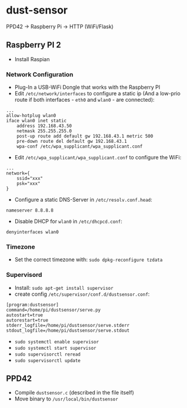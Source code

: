 # dust-sensor
PPD42 -> Raspberry Pi -> HTTP (WiFi/Flask)

## Raspberry PI 2
- Install Raspian

### Network Configuration
- Plug-In a USB-WiFi Dongle that works with the Raspberry PI
- Edit `/etc/network/interfaces` to configure a static ip (And a low-prio route if both interfaces - `eth0` and `wlan0` - are connected):

```
...
allow-hotplug wlan0
iface wlan0 inet static
    address 192.168.43.50
    netmask 255.255.255.0
    post-up route add default gw 192.168.43.1 metric 500
    pre-down route del default gw 192.168.43.1
    wpa-conf /etc/wpa_supplicant/wpa_supplicant.conf
```

- Edit `/etc/wpa_supplicant/wpa_supplicant.conf` to configure the WiFi:

```
...
network={
    ssid="xxx"
    psk="xxx"
}
```

- Configure a static DNS-Server in `/etc/resolv.conf.head`:

```
nameserver 8.8.8.8
```

- Disable DHCP for `wlan0` in `/etc/dhcpcd.conf`:

```
denyinterfaces wlan0
```
### Timezone
- Set the correct timezone with: `sudo dpkg-reconfigure tzdata`

### Supervisord
- Install: `sudo apt-get install supervisor`
- create config `/etc/supervisor/conf.d/dustsensor.conf`:

```
[program:dustsensor]
command=/home/pi/dustsensor/serve.py
autostart=true
autorestart=true
stderr_logfile=/home/pi/dustsensor/serve.stderr
stdout_logfile=/home/pi/dustsensor/serve.stdout
```
- `sudo systemctl enable supervisor`
- `sudo systemctl start supervisor`
- `sudo supervisorctl reread`
- `sudo supervisorctl update`

## PPD42
- Compile `dustsensor.c` (described in the file itself)
- Move binary to `/usr/local/bin/dustsensor`
